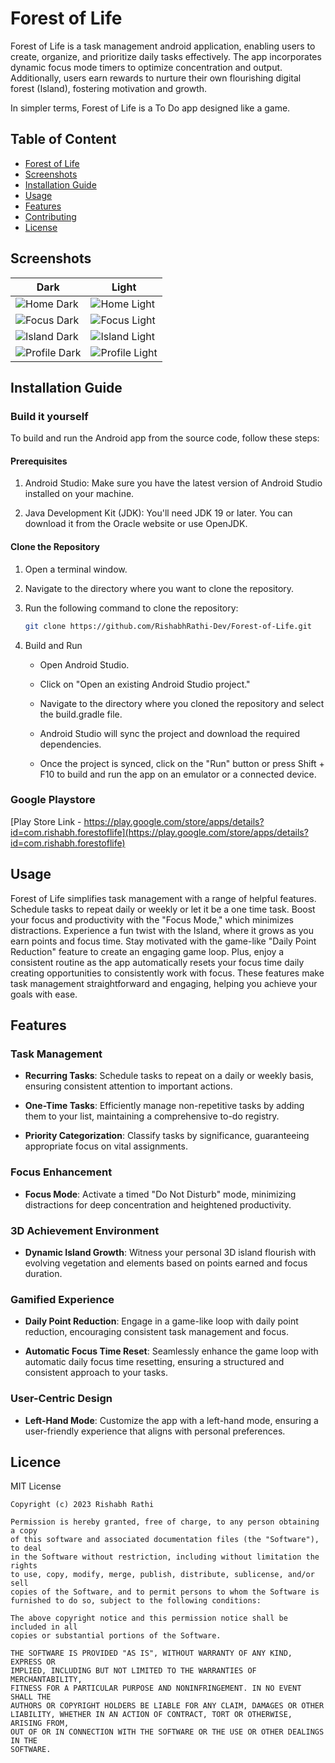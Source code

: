 # Forest of Life
Forest of Life is a task management android application, enabling users to create, organize, and
prioritize daily tasks effectively. The app incorporates dynamic focus mode timers to optimize
concentration and output. Additionally, users earn rewards to nurture their own flourishing digital forest (Island), fostering motivation and growth.

In simpler terms, Forest of Life is a To Do app designed like a game.

## Table of Content
- [Forest of Life](#Forest-of-Life)
- [Screenshots](#screenshots)
- [Installation Guide](#installation-guide)
- [Usage](#usage)
- [Features](#features)
- [Contributing](#contributing)
- [License](#license)

## Screenshots
|Dark|Light|
|-|-|
|<img src="/screenshots/Home-Dark.jpeg" alt="Home Dark"/>|<img src="/screenshots/Home-Light.jpeg" alt="Home Light"/>|
|<img src="/screenshots/Focus-Dark.jpeg" alt="Focus Dark"/>|<img src="/screenshots/Focus-Light.jpeg" alt="Focus Light"/>|
|<img src="/screenshots/Island-Dark.jpeg" alt="Island Dark"/>|<img src="/screenshots/Island-Light.jpeg" alt="Island Light"/>|
|<img src="/screenshots/Profile-Dark.jpeg" alt="Profile Dark"/>|<img src="/screenshots/Profile-Light.jpeg" alt="Profile Light"/>|


## Installation Guide

### Build it yourself

To build and run the Android app from the source code, follow these steps:

#### Prerequisites

1. Android Studio: Make sure you have the latest version of Android Studio installed on your machine.

2. Java Development Kit (JDK): You'll need JDK 19 or later. You can download it from the Oracle website or use OpenJDK.

#### Clone the Repository

1. Open a terminal window.

2. Navigate to the directory where you want to clone the repository.

3. Run the following command to clone the repository:

   ```sh
   git clone https://github.com/RishabhRathi-Dev/Forest-of-Life.git

4. Build and Run

    - Open Android Studio.

    - Click on "Open an existing Android Studio project."

    - Navigate to the directory where you cloned the repository and select the build.gradle file.

    - Android Studio will sync the project and download the required dependencies.

    - Once the project is synced, click on the "Run" button or press Shift + F10 to build and run the app on an emulator or a connected device.

### Google Playstore

[Play Store Link - https://play.google.com/store/apps/details?id=com.rishabh.forestoflife](https://play.google.com/store/apps/details?id=com.rishabh.forestoflife) 

## Usage
Forest of Life simplifies task management with a range of helpful features. Schedule tasks to repeat daily or weekly or let it be a one time task. Boost your focus and productivity with the "Focus Mode," which minimizes distractions. Experience a fun twist with the Island, where it grows as you earn points and focus time. Stay motivated with the game-like "Daily Point Reduction" feature to create an engaging game loop. Plus, enjoy a consistent routine as the app automatically resets your focus time daily creating opportunities to consistently work with focus. These features make task management straightforward and engaging, helping you achieve your goals with ease.

## Features
### Task Management

- **Recurring Tasks**: Schedule tasks to repeat on a daily or weekly basis, ensuring consistent attention to important actions.

- **One-Time Tasks**: Efficiently manage non-repetitive tasks by adding them to your list, maintaining a comprehensive to-do registry.

- **Priority Categorization**: Classify tasks by significance, guaranteeing appropriate focus on vital assignments.

### Focus Enhancement

- **Focus Mode**: Activate a timed "Do Not Disturb" mode, minimizing distractions for deep concentration and heightened productivity.

### 3D Achievement Environment

- **Dynamic Island Growth**: Witness your personal 3D island flourish with evolving vegetation and elements based on points earned and focus duration.

### Gamified Experience

- **Daily Point Reduction**: Engage in a game-like loop with daily point reduction, encouraging consistent task management and focus.

- **Automatic Focus Time Reset**: Seamlessly enhance the game loop with automatic daily focus time resetting, ensuring a structured and consistent approach to your tasks.


### User-Centric Design

- **Left-Hand Mode**: Customize the app with a left-hand mode, ensuring a user-friendly experience that aligns with personal preferences.

## Licence

MIT License

    Copyright (c) 2023 Rishabh Rathi

    Permission is hereby granted, free of charge, to any person obtaining a copy
    of this software and associated documentation files (the "Software"), to deal
    in the Software without restriction, including without limitation the rights
    to use, copy, modify, merge, publish, distribute, sublicense, and/or sell
    copies of the Software, and to permit persons to whom the Software is
    furnished to do so, subject to the following conditions:

    The above copyright notice and this permission notice shall be included in all
    copies or substantial portions of the Software.

    THE SOFTWARE IS PROVIDED "AS IS", WITHOUT WARRANTY OF ANY KIND, EXPRESS OR
    IMPLIED, INCLUDING BUT NOT LIMITED TO THE WARRANTIES OF MERCHANTABILITY,
    FITNESS FOR A PARTICULAR PURPOSE AND NONINFRINGEMENT. IN NO EVENT SHALL THE
    AUTHORS OR COPYRIGHT HOLDERS BE LIABLE FOR ANY CLAIM, DAMAGES OR OTHER
    LIABILITY, WHETHER IN AN ACTION OF CONTRACT, TORT OR OTHERWISE, ARISING FROM,
    OUT OF OR IN CONNECTION WITH THE SOFTWARE OR THE USE OR OTHER DEALINGS IN THE
    SOFTWARE.

